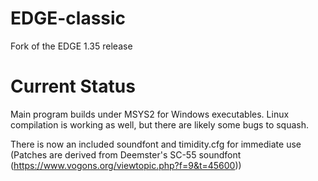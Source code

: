 # EDGE-classic
Fork of the EDGE 1.35 release

# Current Status
Main program builds under MSYS2 for Windows executables. Linux compilation is working as well, but there are likely some bugs to squash.

There is now an included soundfont and timidity.cfg for immediate use (Patches are derived from Deemster's SC-55 soundfont (https://www.vogons.org/viewtopic.php?f=9&t=45600))
